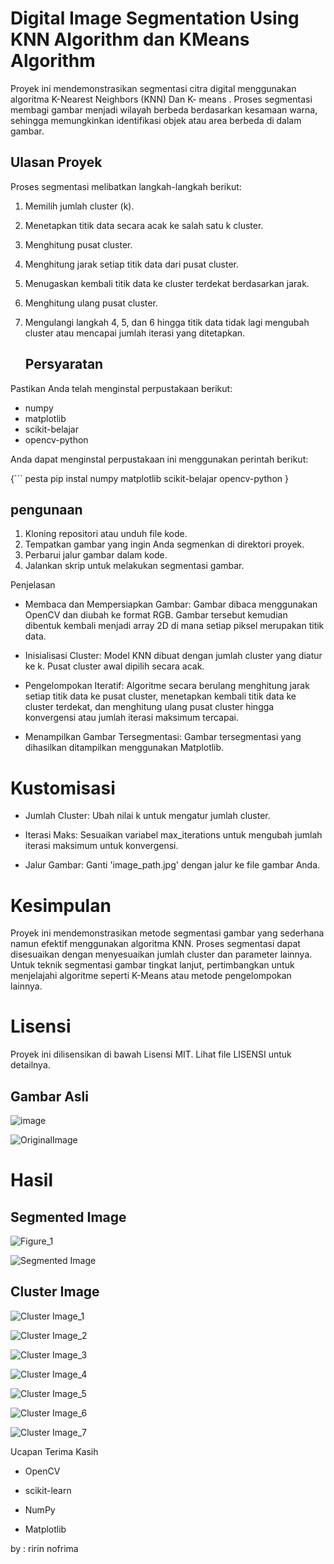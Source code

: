 # Digital Image Segmentation Using KNN Algorithm dan KMeans Algorithm 

Proyek ini mendemonstrasikan segmentasi citra digital menggunakan algoritma K-Nearest Neighbors (KNN) Dan K- means . Proses segmentasi membagi gambar menjadi wilayah berbeda berdasarkan kesamaan warna, sehingga memungkinkan identifikasi objek atau area berbeda di dalam gambar.

## Ulasan Proyek

Proses segmentasi melibatkan langkah-langkah berikut:
1. Memilih jumlah cluster (k).
2. Menetapkan titik data secara acak ke salah satu k cluster.
3. Menghitung pusat cluster.
4. Menghitung jarak setiap titik data dari pusat cluster.
5. Menugaskan kembali titik data ke cluster terdekat berdasarkan jarak.
6. Menghitung ulang pusat cluster.
7. Mengulangi langkah 4, 5, dan 6 hingga titik data tidak lagi mengubah cluster atau mencapai jumlah iterasi yang ditetapkan.

   ## Persyaratan 

Pastikan Anda telah menginstal perpustakaan berikut:

- numpy
- matplotlib
- scikit-belajar
- opencv-python

Anda dapat menginstal perpustakaan ini menggunakan perintah berikut:

{``` pesta
pip instal numpy matplotlib scikit-belajar opencv-python }

## pengunaan

1. Kloning repositori atau unduh file kode.
2. Tempatkan gambar yang ingin Anda segmenkan di direktori proyek.
3. Perbarui jalur gambar dalam kode.
4. Jalankan skrip untuk melakukan segmentasi gambar.


Penjelasan
- Membaca dan Mempersiapkan Gambar: Gambar dibaca menggunakan OpenCV dan diubah ke format RGB. Gambar tersebut kemudian dibentuk kembali menjadi array 2D di mana setiap piksel merupakan titik data.
  
- Inisialisasi Cluster: Model KNN dibuat dengan jumlah cluster yang diatur ke k. Pusat cluster awal dipilih secara acak.
  
- Pengelompokan Iteratif: Algoritme secara berulang menghitung jarak setiap titik data ke pusat cluster, menetapkan kembali titik data ke cluster terdekat, dan menghitung ulang pusat cluster hingga konvergensi atau jumlah iterasi maksimum tercapai.

- Menampilkan Gambar Tersegmentasi: Gambar tersegmentasi yang dihasilkan ditampilkan menggunakan Matplotlib.

# Kustomisasi

- Jumlah Cluster: Ubah nilai k untuk mengatur jumlah cluster.

- Iterasi Maks: Sesuaikan variabel max_iterations untuk mengubah jumlah iterasi maksimum untuk konvergensi.

- Jalur Gambar: Ganti 'image_path.jpg' dengan jalur ke file gambar Anda.
  
# Kesimpulan

Proyek ini mendemonstrasikan metode segmentasi gambar yang sederhana namun efektif menggunakan algoritma KNN. Proses segmentasi dapat disesuaikan dengan menyesuaikan jumlah cluster dan parameter lainnya. Untuk teknik segmentasi gambar tingkat lanjut, pertimbangkan untuk menjelajahi algoritme seperti K-Means atau metode pengelompokan lainnya.

# Lisensi

Proyek ini dilisensikan di bawah Lisensi MIT. Lihat file LISENSI untuk detailnya.
## Gambar Asli

![image](https://github.com/ririn27/UASPengolahanCitra/assets/115934294/7fca5e6e-2a7f-4ea9-bda5-e658cfd82d1e)


![OriginalImage](https://github.com/ririn27/UASPengolahanCitra/assets/115934294/7f8b92fa-a04a-47fa-af6b-ec4a8d5c4243)


# Hasil 

## Segmented Image

![Figure_1](https://github.com/ririn27/UASPengolahanCitra/assets/115934294/c6c51146-9c94-4cbf-b03d-ee721e128f99)


![Segmented Image](https://github.com/ririn27/UASPengolahanCitra/assets/115934294/75f7ac2a-5fab-4b5b-96c5-e3a2f35dd695)

## Cluster Image

![Cluster Image_1](https://github.com/ririn27/UASPengolahanCitra/assets/115934294/9a8a2197-b2d3-4dc6-9439-e4c49613a399)


![Cluster Image_2](https://github.com/ririn27/UASPengolahanCitra/assets/115934294/39950f9c-2666-4651-830e-7649c572f70e)


![Cluster Image_3](https://github.com/ririn27/UASPengolahanCitra/assets/115934294/fad753fe-feb8-4310-b35b-3a57d7e7a4d0)


![Cluster Image_4](https://github.com/ririn27/UASPengolahanCitra/assets/115934294/694ade21-d51b-4d81-b1f9-3d3e16767c16)


![Cluster Image_5](https://github.com/ririn27/UASPengolahanCitra/assets/115934294/06e204b0-8ef2-4a16-9c3e-284450626830)


![Cluster Image_6](https://github.com/ririn27/UASPengolahanCitra/assets/115934294/78084448-2eee-43fa-9e02-aba76f651a15)


![Cluster Image_7](https://github.com/ririn27/UASPengolahanCitra/assets/115934294/6f6170ba-02e6-40a3-82a6-cb5ec468c6b2)



Ucapan Terima Kasih

- OpenCV
  
- scikit-learn
  
- NumPy
  
- Matplotlib

by : ririn nofrima
